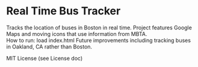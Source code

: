 # Real Time Bus Tracker
Tracks the location of buses in Boston in real time. Project features Google Maps and moving icons that use information from MBTA.\
How to run: load index.html
Future improvements including tracking buses in Oakland, CA rather than Boston.

MIT License (see License doc)

